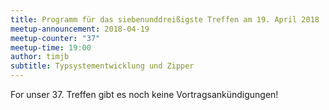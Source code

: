 ```yaml
---
title: Programm für das siebenunddreißigste Treffen am 19. April 2018
meetup-announcement: 2018-04-19
meetup-counter: "37"
meetup-time: 19:00
author: timjb
subtitle: Typsystementwicklung und Zipper
---
```


For unser 37. Treffen gibt es noch keine Vortragsankündigungen!
